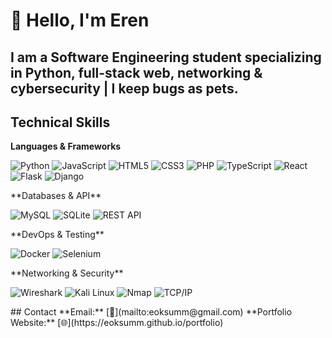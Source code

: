 # 👋 Hello, I'm Eren
**I am a Software Engineering student specializing in Python, full-stack web, networking & cybersecurity | I keep bugs as pets.**
---
## Technical Skills
**Languages & Frameworks**  
<p align="left">
  <img alt="Python" src="https://img.shields.io/badge/Python-3670A0?style=flat-square&logo=python&logoColor=white" />
  <img alt="JavaScript" src="https://img.shields.io/badge/JavaScript-F7DF1E?style=flat-square&logo=javascript&logoColor=black" />
  <img alt="HTML5" src="https://img.shields.io/badge/HTML5-E34F26?style=flat-square&logo=html5&logoColor=white" />
  <img alt="CSS3" src="https://img.shields.io/badge/CSS3-1572B6?style=flat-square&logo=css3&logoColor=white" />
  <img alt="PHP" src="https://img.shields.io/badge/PHP-777BB4?style=flat-square&logo=php&logoColor=white" />
  <img alt="TypeScript" src="https://img.shields.io/badge/TypeScript-3178C6?style=flat-square&logo=typescript&logoColor=white" />
  <img alt="React" src="https://img.shields.io/badge/React-20232A?style=flat-square&logo=react&logoColor=61DAFB" />
  <img alt="Flask" src="https://img.shields.io/badge/Flask-000000?style=flat-square&logo=flask&logoColor=white" />
  <img alt="Django" src="https://img.shields.io/badge/Django-092E20?style=flat-square&logo=django&logoColor=white" />
</p>
**Databases & API**  
<p align="left">
  <img alt="MySQL" src="https://img.shields.io/badge/MySQL-4479A1?style=flat-square&logo=mysql&logoColor=white" />
  <img alt="SQLite" src="https://img.shields.io/badge/SQLite-07405E?style=flat-square&logo=sqlite&logoColor=white" />
  <img alt="REST API" src="https://img.shields.io/badge/REST_API-000000?style=flat-square&logo=rest&logoColor=white" />
</p>
**DevOps & Testing**  
<p align="left">
  <img alt="Docker" src="https://img.shields.io/badge/Docker-2496ED?style=flat-square&logo=docker&logoColor=white" />
  <img alt="Selenium" src="https://img.shields.io/badge/Selenium-43B02A?style=flat-square&logo=selenium&logoColor=white" />
</p>
**Networking & Security**  
<p align="left">
  <img alt="Wireshark" src="https://img.shields.io/badge/Wireshark-1E232C?style=flat-square&logo=wireshark&logoColor=78D1FB" />
  <img alt="Kali Linux" src="https://img.shields.io/badge/Kali_Linux-557C94?style=flat-square&logo=kali-linux&logoColor=white" />
  <img alt="Nmap" src="https://img.shields.io/badge/Nmap-32A852?style=flat-square&logo=nmap&logoColor=white" />
  <img alt="TCP/IP" src="https://img.shields.io/badge/TCP–IP-000000?style=flat-square&logo=network-wired&logoColor=white" />
</p>
## Contact
**Email:** [📧](mailto:eoksumm@gmail.com)  
**Portfolio Website:** [🌐](https://eoksumm.github.io/portfolio)
